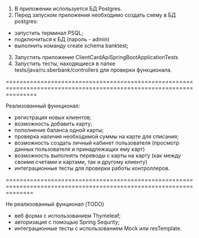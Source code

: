 1. В приложении используется БД Postgres.
2. Перед запуском приложения необходимо создать схему в БД postgres:
- запустить терминал PSQL;
- подключиться к БД (пароль - admin)
- выполнить команду create schema banktest;
3. Запустить приложение ClientCardApiSpringBootApplicationTests
4. Запустить тесты, находящиеся в папке tests/java/ru.sberbank/controllers для проверки функционала.

=====================================================================================================================

Реализованный фуннционал:
- регистрация новых клиентов;
- возможность добавить карту;
- пополнение баланса одной карты;
- проверка наличия необходимой суммы на карте для списания;
- возможность создать личный кабинет пользователя (просмотр данных пользователя и принадлежащих ему карт)
- возможность выполнять переводы с карты на карту (как между своими счетами и картами, так и другому клиенту)
- интеграционные тесты для проверки работы контроллеров.

====================================================================================================================

Не реализованный фунционал (TODO)
- веб форма с использованием Thymeleaf;
- авторизация с помощью Spring Sequrity;
- интеграционные тесты с использованием Mock или resTemplate.
